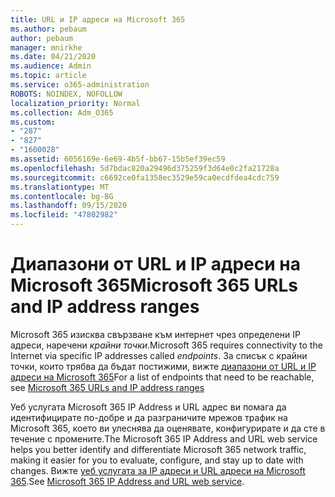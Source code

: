 ```yaml
---
title: URL и IP адреси на Microsoft 365
ms.author: pebaum
author: pebaum
manager: mnirkhe
ms.date: 04/21/2020
ms.audience: Admin
ms.topic: article
ms.service: o365-administration
ROBOTS: NOINDEX, NOFOLLOW
localization_priority: Normal
ms.collection: Adm_O365
ms.custom:
- "287"
- "827"
- "1600028"
ms.assetid: 6056169e-6e69-4b5f-bb67-15b5ef39ec59
ms.openlocfilehash: 5d7bdac820a29496d375259f3d64e0c2fa21728a
ms.sourcegitcommit: c6692ce0fa1358ec3529e59ca0ecdfdea4cdc759
ms.translationtype: MT
ms.contentlocale: bg-BG
ms.lasthandoff: 09/15/2020
ms.locfileid: "47802982"
---
```

# <a name="microsoft-365-urls-and-ip-address-ranges"></a><span data-ttu-id="68f2e-102">Диапазони от URL и IP адреси на Microsoft 365</span><span class="sxs-lookup"><span data-stu-id="68f2e-102">Microsoft 365 URLs and IP address ranges</span></span>

<span data-ttu-id="68f2e-103">Microsoft 365 изисква свързване към интернет чрез определени IP адреси, наречени *крайни точки*.</span><span class="sxs-lookup"><span data-stu-id="68f2e-103">Microsoft 365 requires connectivity to the Internet via specific IP addresses called *endpoints*.</span></span>
<span data-ttu-id="68f2e-104">За списък с крайни точки, които трябва да бъдат постижими, вижте [диапазони от URL и IP адреси на Microsoft 365](https://docs.microsoft.com/office365/enterprise/urls-and-ip-address-ranges)</span><span class="sxs-lookup"><span data-stu-id="68f2e-104">For a list of endpoints that need to be reachable, see [Microsoft 365 URLs and IP address ranges](https://docs.microsoft.com/office365/enterprise/urls-and-ip-address-ranges)</span></span> 

<span data-ttu-id="68f2e-105">Уеб услугата Microsoft 365 IP Address и URL адрес ви помага да идентифицирате по-добре и да разграничите мрежов трафик на Microsoft 365, което ви улеснява да оценявате, конфигурирате и да сте в течение с промените.</span><span class="sxs-lookup"><span data-stu-id="68f2e-105">The Microsoft 365 IP Address and URL web service helps you better identify and differentiate Microsoft 365 network traffic, making it easier for you to evaluate, configure, and stay up to date with changes.</span></span> <span data-ttu-id="68f2e-106">Вижте [уеб услугата за IP адреси и URL адреси на Microsoft 365](https://docs.microsoft.com/office365/enterprise/office-365-ip-web-service).</span><span class="sxs-lookup"><span data-stu-id="68f2e-106">See [Microsoft 365 IP Address and URL web service](https://docs.microsoft.com/office365/enterprise/office-365-ip-web-service).</span></span>